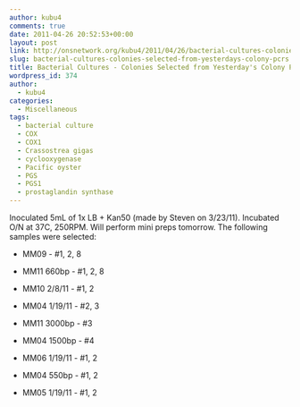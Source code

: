 ```yaml
---
author: kubu4
comments: true
date: 2011-04-26 20:52:53+00:00
layout: post
link: http://onsnetwork.org/kubu4/2011/04/26/bacterial-cultures-colonies-selected-from-yesterdays-colony-pcrs/
slug: bacterial-cultures-colonies-selected-from-yesterdays-colony-pcrs
title: Bacterial Cultures - Colonies Selected from Yesterday's Colony PCRs
wordpress_id: 374
author:
  - kubu4
categories:
  - Miscellaneous
tags:
  - bacterial culture
  - COX
  - COX1
  - Crassostrea gigas
  - cyclooxygenase
  - Pacific oyster
  - PGS
  - PGS1
  - prostaglandin synthase
---
```


Inoculated 5mL of 1x LB + Kan50 (made by Steven on 3/23/11). Incubated O/N at 37C, 250RPM. Will perform mini preps tomorrow. The following samples were selected:




    
  * MM09 - #1, 2, 8

    
  * MM11 660bp - #1, 2, 8

    
  * MM10 2/8/11 - #1, 2

    
  * MM04 1/19/11 - #2, 3

    
  * MM11 3000bp - #3

    
  * MM04 1500bp - #4

    
  * MM06 1/19/11 - #1, 2

    
  * MM04 550bp - #1, 2

    
  * MM05 1/19/11 - #1, 2


